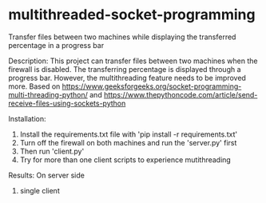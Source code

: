 # multithreaded-socket-programming
Transfer files between two machines while displaying the transferred percentage in a progress bar

Description:
This project can transfer files between two machines when the firewall is disabled. The transferring percentage is displayed through a progress bar. However, the multithreading feature needs to be improved more.
Based on https://www.geeksforgeeks.org/socket-programming-multi-threading-python/ and https://www.thepythoncode.com/article/send-receive-files-using-sockets-python

Installation:
1. Install the requirements.txt file with 'pip install -r requirements.txt'
2. Turn off the firewall on both machines and run the 'server.py' first
3. Then run 'client.py'
4. Try for more than one client scripts to experience mutithreading

Results:
On server side
1. single client

